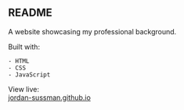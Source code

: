 ## README

A website showcasing my professional background.

Built with:

```
- HTML
- CSS
- JavaScript
```

View live:
<br>
<a href='https://jordan-sussman.github.io'>jordan-sussman.github.io</a>
